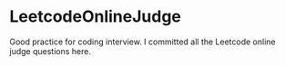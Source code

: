 LeetcodeOnlineJudge
===================
Good practice for coding interview. I committed all the Leetcode online judge questions here.
